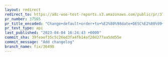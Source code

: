 ```yaml
---
layout: redirect
redirect_to: https://a8c-woo-test-reports.s3.amazonaws.com/public/pr/37565/api/index.html
pr_number: 37565
pr_title_encoded: "Change+default+order+to+%E2%80%98date+DESC%E2%80%99+in+orders+list+table"
pr_test_type: api
last_published: "2023-04-04 16:24:43 +0000"
commit_sha: 39feaef35c5c26ed3fa4fb14af20d277aa5dd55e
commit_message: "Add changelog"
branch_name: fix/36498
---
```

